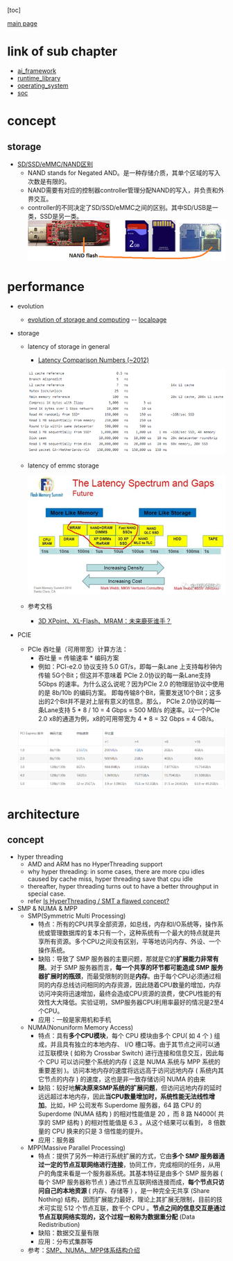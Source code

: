 
[toc]

[main page](../entry.md)

# link of sub chapter

* [ai_framework](./ai_framework.md)
* [runtime_library](./runtime_library.md)
* [operating_system](./operating_system.md)
* [soc](./soc.md)

# concept

## storage

* [SD/SSD/eMMC/NAND区别](https://superuser.com/questions/594357/ssd-sd-emmc-raw-nand-what-are-the-differences)
    * NAND stands for Negated AND。是一种存储介质，其单个区域的写入次数是有限的。
    * NAND需要有对应的控制器controller管理分配NAND的写入，并负责和外界交互。
    * controller的不同决定了SD/SSD/eMMC之间的区别。其中SD/USB是一类，SSD是另一类。
    ![nand](./data/system/nand.png)

# performance

* evolution
    * [evolution of storage and computing](http://pages.experts-exchange.com/processing-power-compared/) -- [localpage](./data/system/Processing%20Power%20Compared.html)
* storage
  * latency of storage in general
      * [Latency Comparison Numbers (~2012)](https://gist.github.com/jboner/2841832)

      ![system_latency.PNG](./data/system/system_latency.PNG)

  * latency of emmc storage

      ![latency of storage](./data/latency_of_each_storage.jpg)

  * 参考文档
    * [3D XPoint、XL-Flash、MRAM：未来鹿死谁手？](https://zhuanlan.zhihu.com/p/78216825)

* PCIE
    * PCIe 吞吐量（可用带宽）计算方法：
        * 吞吐量 = 传输速率 *  编码方案
        * 例如：PCI-e2.0 协议支持 5.0 GT/s，即每一条Lane 上支持每秒钟内传输 5G个Bit；但这并不意味着 PCIe 2.0协议的每一条Lane支持 5Gbps 的速率。为什么这么说呢？因为PCIe 2.0 的物理层协议中使用的是 8b/10b 的编码方案。 即每传输8个Bit，需要发送10个Bit；这多出的2个Bit并不是对上层有意义的信息。那么， PCIe 2.0协议的每一条Lane支持 5 * 8 / 10 = 4 Gbps = 500 MB/s 的速率。以一个PCIe 2.0 x8的通道为例，x8的可用带宽为 4 * 8 = 32 Gbps = 4 GB/s。

    ![pcie.png](./data/pcie.png)

# architecture

## concept

* hyper threading
  * AMD and ARM has no HyperThreading support
  * why hyper threading: in some cases, there are more cpu idles caused by cache miss, hyper threading save that cpu idle
  * thereafter, hyper threading turns out to have a better throughput in special case.
  * refer [Is HyperThreading / SMT a flawed concept?](https://stackoverflow.com/questions/23078766/is-hyperthreading-smt-a-flawed-concept)
* SMP & NUMA & MPP
    * SMP(Symmetric Multi Processing)
        * 特点：所有的CPU共享全部资源，如总线，内存和I/O系统等，操作系统或管理数据库的复本只有一个，这种系统有一个最大的特点就是共享所有资源。多个CPU之间没有区别，平等地访问内存、外设、一个操作系统。
        * 缺陷：导致了 SMP 服务器的主要问题，那就是它的**扩展能力非常有限**。对于 SMP 服务器而言，**每一个共享的环节都可能造成 SMP 服务器扩展时的瓶颈**，而最受限制的则是**内存**。由于每个CPU必须通过相同的内存总线访问相同的内存资源，因此随着CPU数量的增加，内存访问冲突将迅速增加，最终会造成CPU资源的浪费，使CPU性能的有效性大大降低。实验证明，SMP服务器CPU利用率最好的情况是2至4个CPU。
        * 应用：一般是家用机和手机
    * NUMA(Nonuniform Memory Access)
        * 特点：具有**多个CPU模块**，每个 CPU 模块由多个 CPU( 如 4 个 ) 组成，并且具有独立的本地内存、 I/O 槽口等。由于其节点之间可以通过互联模块 ( 如称为 Crossbar Switch) 进行连接和信息交互，因此每个 CPU 可以访问整个系统的内存 ( 这是 NUMA 系统与 MPP 系统的重要差别 )。访问本地内存的速度将远远高于访问远地内存 ( 系统内其它节点的内存 ) 的速度，这也是非一致存储访问 NUMA 的由来
        * 缺陷：较好地**解决原来SMP系统的扩展问题**，但访问远地内存的延时远远超过本地内存，因此**当CPU数量增加时，系统性能无法线性增加**。比如，HP 公司发布 Superdome 服务器，64 路 CPU 的 Superdome (NUMA 结构 ) 的相对性能值是 20 ，而 8 路 N4000( 共享的 SMP 结构 ) 的相对性能值是 6.3 。从这个结果可以看到， 8 倍数量的 CPU 换来的只是 3 倍性能的提升。
        * 应用：服务器
    * MPP(Massive Parallel Processing)
        * 特点：提供了另外一种进行系统扩展的方式，它由**多个 SMP 服务器通过一定的节点互联网络进行连接**，协同工作，完成相同的任务，从用户的角度来看是一个服务器系统。其基本特征是由多个 SMP 服务器 ( 每个 SMP 服务器称节点 ) 通过节点互联网络连接而成，**每个节点只访问自己的本地资源** ( 内存、存储等 ) ，是一种完全无共享 (Share Nothing) 结构，因而扩展能力最好，理论上其扩展无限制，目前的技术可实现 512 个节点互联，数千个 CPU 。**节点之间的信息交互是通过节点互联网络实现的，这个过程一般称为数据重分配** (Data Redistribution)
        * 缺陷：数据交互量有限
        * 应用：分布式集群等
    * 参考：[SMP、NUMA、MPP体系结构介绍](https://www.cnblogs.com/yubo/archive/2010/04/23/1718810.html)